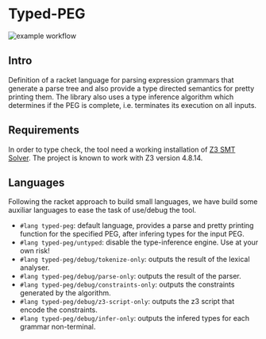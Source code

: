 Typed-PEG
============

![example workflow](https://github.com/lives-group/typed-peg/actions/workflows/main.yml/badge.svg)

Intro
------

Definition of a racket language for parsing expression grammars that generate a parse tree
and also provide a type directed semantics for pretty printing them. 
The library also uses a type inference algorithm which determines if the PEG is complete,
i.e. terminates its execution on all inputs.

Requirements
---------------

In order to type check, the tool need a working installation of 
[Z3 SMT Solver](https://github.com/Z3Prover/z3). The project is known to work with 
Z3 version 4.8.14.

Languages
-----------

Following the racket approach to build small languages, we have build some auxiliar languages 
to ease the task of use/debug the tool.

* `#lang typed-peg`: default language, provides a parse and pretty printing function for the
specified PEG, after infering types for the input PEG.
* `#lang typed-peg/untyped`: disable the type-inference engine. Use at your own risk!
* `#lang typed-peg/debug/tokenize-only`: outputs the result of the lexical analyser.
* `#lang typed-peg/debug/parse-only`: outputs the result of the parser.
* `#lang typed-peg/debug/constraints-only`: outputs the constraints generated by the algorithm.
* `#lang typed-peg/debug/z3-script-only`: outputs the z3 script that encode the constraints.
* `#lang typed-peg/debug/infer-only`: outputs the infered types for each grammar non-terminal.
